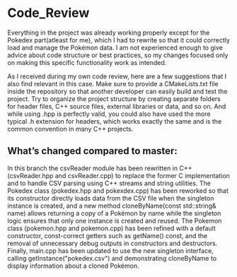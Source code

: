 # **Code_Review**

Everything in the project was already working properly except for the Pokedex part(atleast for me), which I had to rewrite so that it could correctly load and manage the Pokémon data. 
I am not experienced enough to give advice about code structure or best practices, so my changes focused only on making this specific functionality work as intended. 

As I received during my own code review, here are a few suggestions that I also find relevant in this case.
Make sure to provide a CMakeLists.txt file inside the repository so that another developer can easily build and test the project.
Try to organize the project structure by creating separate folders for header files, C++ source files, external libraries or data, and so on.
And while using .hpp is perfectly valid, you could also have used the more typical .h extension for headers, which works exactly the same and is the common convention in many C++ projects.


## **What’s changed compared to master:**

In this branch the csvReader module has been rewritten in C++ (csvReader.hpp and csvReader.cpp) to replace the former C implementation and to handle CSV parsing using C++ streams and string utilities.
The Pokedex class (pokedex.hpp and pokexdex.cpp) has been reworked so that its constructor directly loads data from the CSV file when the singleton instance is created, 
and a new method cloneByName(const std::string& name) allows returning a copy of a Pokémon by name while the singleton logic ensures that only one instance is created and reused. 
The Pokemon class (pokemon.hpp and pokemon.cpp) has been refined with a default constructor, const-correct getters such as getName() const, and the removal of unnecessary debug outputs in constructors and destructors.
Finally, main.cpp has been updated to use the new singleton interface, calling getInstance("pokedex.csv") and demonstrating cloneByName to display information about a cloned Pokémon.


